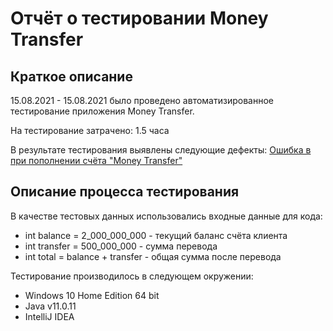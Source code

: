 # Отчёт о тестировании Money Transfer

## Краткое описание

15.08.2021 - 15.08.2021 было проведено автоматизированное тестирование приложения Money Transfer.

На тестирование затрачено: 1.5 часа

В результате тестирования выявлены следующие дефекты:
[Ошибка в при пополнении счёта  "Money Transfer"](https://github.com/Dashafx/Java-2.1/issues/1#issue-971129581)

## Описание процесса тестирования

В качестве тестовых данных использовались входные данные для кода:
* int balance = 2_000_000_000 - текущий баланс счёта клиента
* int transfer = 500_000_000 - сумма перевода
* int total = balance + transfer - общая сумма после перевода

Тестирование производилось в следующем окружении:
* Windows 10 Home Edition 64 bit
* Java v11.0.11
* IntelliJ IDEA